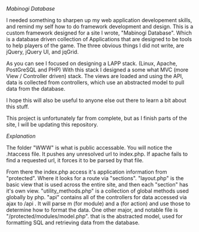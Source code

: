 *Mabinogi Database*

I needed something to sharpen up my web application developement skills, and remind my self how to do framework development and design. This is a custom framework designed for a site I wrote, "Mabinogi Database". Which is a database driven collection of Applications that are designed to be tools to help players of the game. The three obvious things I did not write, are jQuery, jQuery UI, and jqGrid.

As you can see I focused on designing a LAPP stack. (Linux, Apache, PostGreSQL and PHP) With this stack I designed a some what MVC (more View / Controller driven) stack. The views are loaded and using the API, data is collected from controllers, which use an abstracted model to pull data from the database. 

I hope this will also be useful to anyone else out there to learn a bit about this stuff.

This project is unfortunately far from complete, but as I finish parts of the site, I will be updating this repository.

*Explanation*

The folder "WWW" is what is public accessable. You will notice the .htaccess file. It pushes any unresolved url to index.php. If apache fails to find a requested url, it forces it to be parsed by that file. 

From there the index.php access it's application information from "protected". Where it looks for a route via "sections". "layout.php" is the basic view that is used across the entire site, and then each "section" has it's own view. "utility_methods.php" is a collection of global methods used globally by php. "api" contains all of the controllers for data accessed via ajax to /api . It will parse m (for module) and a (for action) and use those to determine how to format the data. One other major, and notable file is "/protected/modules/model.php". that is the abstracted model, used for formatting SQL and retrieving data from the database.